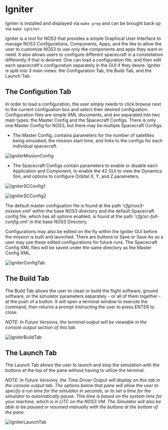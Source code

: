 # Igniter

Igniter is installed and displayed via `make prep` and can be brought back up via `make igniter`.

Igniter is a tool for NOS3 that provides a simple Graphical User Interface to manage NOS3 Configurations, Components, Apps, and the like to allow the user to customize NOS3 to use only the components and apps they want or need. It also allows users to configure different spacecraft in a constellation differently if that is desired. One can load a configuration file, and then edit each spacecraft's configuration separately in the GUI if they desire. Igniter is split into 3 main views: the Configuration Tab, the Build Tab, and the Launch Tab.

## The Configution Tab

In order to load a configuration, the user simply needs to click browse next to the current configuation box and select their desired configuation. Configuration files are simple XML documents, and are separated into two main types: the Master Config and the Spacecraft Configs. There is only one Master Config for NOS3, but there may be multiple Spacecraft Configs.

- The Master Config, contains parameters for the number of satellites being simulated, the mission start time, and links to the configs for each individual spacecraft.
   
![IgniterMissionConfig](./_static/NOS3_Igniter_MC.png)
  
- The Spacecraft Configs contain parameters to enable or disable each Application and Component, to enable the 42 GUI to view the Dynamics Sim, and options to configure Orbital X, Y, and Z parameters.
  
![IgniterSCConfig1](./_static/NOS3_Igniter_SCC1.png)

![IgniterSCConfig2](./_static/NOS3_Igniter_SCC2.png)

The default master configuation file is found at the path *'cfg/nos3-mission.xml'* within the base NOS3 directory and the default Spacecraft config file, which has all options enabled, is found at the path *'cfg/sc-full-config.xml'* in the base NOS3 Directory.

Configurations may also be edited on the fly within the Igniter GUI before the mission is built and launched. There are buttons to Save or Save As so a user may use these edited configurations for future runs. The Spacecraft Config XML files will be saved under the same directory as the Master Config XML.

![IgniterConfigTab](./_static/NOS3_Igniter_Config.png)


## The Build Tab

The Build Tab allows the user to clean or build the flight software, ground software, or the simulator parameters separately - or all of them together - at the push of a button. It will open a terminal window to execute the command, then returns a prompt instructing the user to press ENTER to close.

*NOTE: In Future Versions, the terminal output will be viewable in the console output section of this tab.*

![IgniterBuildTab](./_static/NOS3_Igniter_Build.png)

## The Launch Tab

The Launch Tab allows the user to launch and stop the simulation with the buttons at the top of the pane without having to utilize the terminal.

*NOTE: In Future Versions, the Time Driver Output will display on this tab in the console output tab. The options below that pane will allow the user to specify a run time for the simulator in seconds, or to set a time for the simulator to automatically pause. This time is based on the system time for your machine, which is in UTC on the NOS3 VM. The Simulator will also be able to be paused or resumed manually with the buttons at the bottom of the pane.*

![IgniterLaunchTab](./_static/NOS3_Igniter_Launch.png)
